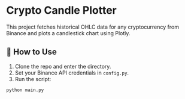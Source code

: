 # Crypto Candle Plotter

This project fetches historical OHLC data for any cryptocurrency from Binance and plots a candlestick chart using Plotly.

## 🔧 How to Use

1. Clone the repo and enter the directory.
2. Set your Binance API credentials in `config.py`.
3. Run the script:

```bash
python main.py

